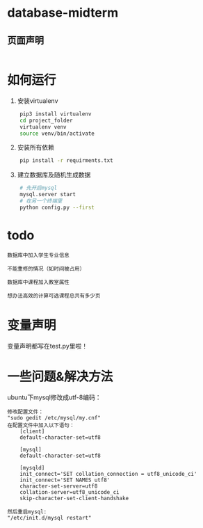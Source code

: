 # database-midterm

## 页面声明

```

```

# 如何运行
1. 安装virtualenv
``` bash
    pip3 install virtualenv
    cd project_folder
    virtualenv venv
    source venv/bin/activate
```
2. 安装所有依赖
``` bash
    pip install -r requirments.txt
```
3. 建立数据库及随机生成数据
``` bash
    # 先开启mysql
    mysql.server start
    # 在另一个终端里
    python config.py --first
```

# todo

    数据库中加入学生专业信息

    不能重修的情况（如时间被占用）

    数据库中课程加入教室属性

    想办法高效的计算可选课程总共有多少页


# 变量声明

变量声明都写在test.py里啦！

# 一些问题&解决方法

ubuntu下mysql修改成utf-8编码：

```
修改配置文件：
"sudo gedit /etc/mysql/my.cnf"
在配置文件中加入以下语句：
	[client]
    default-character-set=utf8

    [mysql]
    default-character-set=utf8

    [mysqld]
    init_connect='SET collation_connection = utf8_unicode_ci'
    init_connect='SET NAMES utf8'
    character-set-server=utf8
    collation-server=utf8_unicode_ci
    skip-character-set-client-handshake

然后重启mysql:
"/etc/init.d/mysql restart"
```
